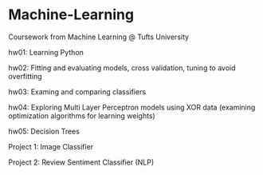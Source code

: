 # Machine-Learning
Coursework from Machine Learning @ Tufts University

hw01: Learning Python

hw02: Fitting and evaluating models, cross validation, tuning to avoid overfitting

hw03: Examing and comparing classifiers

hw04: Exploring Multi Layer Perceptron models using XOR data (examining optimization algorithms for learning weights)

hw05: Decision Trees

Project 1: Image Classifier

Project 2: Review Sentiment Classifier (NLP)
